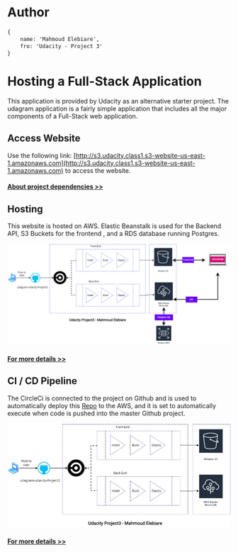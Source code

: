 # Author 
```
{
    name: 'Mahmoud Elebiare',
    fro: 'Udacity - Project 3'
}
```
# Hosting a Full-Stack Application

This application is provided by Udacity as an alternative starter project. The udagram application is a fairly simple application that includes all the major components of a Full-Stack web application.

## Access Website

Use the following link:  [http://s3.udacity.class1.s3-website-us-east-1.amazonaws.com](http://s3.udacity.class1.s3-website-us-east-1.amazonaws.com) to access the website.

#### [About project dependencies >> ](docs/dependencies.md)






## Hosting

This website is hosted on AWS. Elastic Beanstalk is used for the Backend API,  S3 Buckets for the frontend , and a RDS database running Postgres.

![Image](docs/images/System-Architecture.png)
#### [For more details >> ](docs/Infrastructure.md)




## CI / CD Pipeline

 The CircleCi is connected to the project on Github and is used to automatically deploy this [Repo](https://github.com/HozayfaElebiare/udagram-udacity-Project3)  to the AWS, and it is set to automatically execute when code is pushed into the master Github project. 

![Image](docs/images/Pipeline-Architecture-Design.jpg)

#### [For more details >> ](docs/Pipeline.md)



